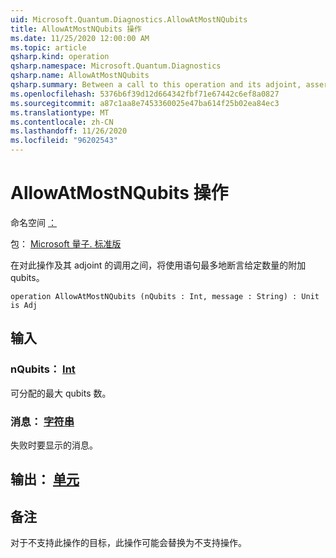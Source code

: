 ```yaml
---
uid: Microsoft.Quantum.Diagnostics.AllowAtMostNQubits
title: AllowAtMostNQubits 操作
ms.date: 11/25/2020 12:00:00 AM
ms.topic: article
qsharp.kind: operation
qsharp.namespace: Microsoft.Quantum.Diagnostics
qsharp.name: AllowAtMostNQubits
qsharp.summary: Between a call to this operation and its adjoint, asserts that at most a given number of additional qubits are allocated with using statements.
ms.openlocfilehash: 5376b6f39d12d664342fbf71e67442c6ef8a0827
ms.sourcegitcommit: a87c1aa8e7453360025e47ba614f25b02ea84ec3
ms.translationtype: MT
ms.contentlocale: zh-CN
ms.lasthandoff: 11/26/2020
ms.locfileid: "96202543"
---
```

# <a name="allowatmostnqubits-operation"></a>AllowAtMostNQubits 操作

命名空间 [：](xref:Microsoft.Quantum.Diagnostics)

包： [Microsoft 量子. 标准版](https://nuget.org/packages/Microsoft.Quantum.Standard)


在对此操作及其 adjoint 的调用之间，将使用语句最多地断言给定数量的附加 qubits。

```qsharp
operation AllowAtMostNQubits (nQubits : Int, message : String) : Unit is Adj
```


## <a name="input"></a>输入

### <a name="nqubits--int"></a>nQubits： [Int](xref:microsoft.quantum.lang-ref.int)

可分配的最大 qubits 数。


### <a name="message--string"></a>消息： [字符串](xref:microsoft.quantum.lang-ref.string)

失败时要显示的消息。



## <a name="output--unit"></a>输出： [单元](xref:microsoft.quantum.lang-ref.unit)



## <a name="remarks"></a>备注

对于不支持此操作的目标，此操作可能会替换为不支持操作。